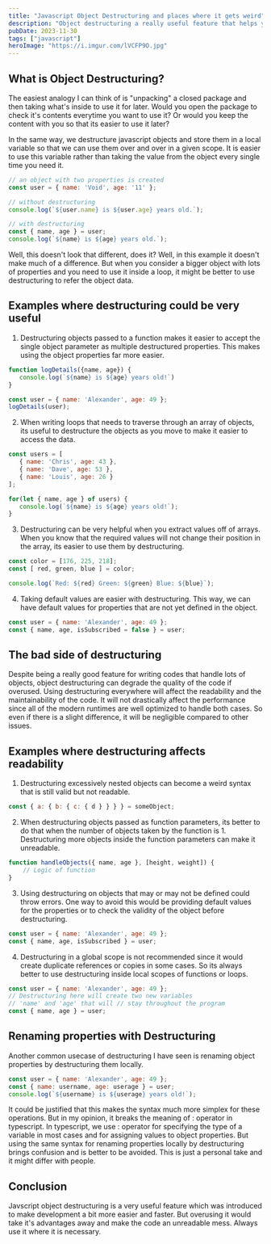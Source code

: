 ```yaml
---
title: "Javascript Object Destructuring and places where it gets weird"
description: "Object destructuring a really useful feature that helps you read from objects in a better way."
pubDate: 2023-11-30
tags: ["javascript"]
heroImage: "https://i.imgur.com/lVCFP9O.jpg"
---
```


## What is Object Destructuring?
The easiest analogy I can think of is "unpacking" a closed package and then
taking what's inside to use it for later. Would you open the package to check
it's contents everytime you want to use it? Or would you keep the content with
you so that its easier to use it later?

In the same way, we destructure javascript objects and store them in a local
variable so that we can use them over and over in a given scope. It is easier
to use this variable rather than taking the value from the object every single
time you need it.

```javascript
// an object with two properties is created
const user = { name: 'Void', age: '11' };

// without destructuring
console.log(`${user.name} is ${user.age} years old.`);

// with destructuring
const { name, age } = user;
console.log(`${name} is ${age} years old.`);
```

Well, this doesn't look that different, does it? Well, in this example it doesn't
make much of a difference. But when you consider a bigger object with lots of
properties and you need to use it inside a loop, it might be better to use
destructuring to refer the object data.

## Examples where destructuring could be very useful

1. Destructuring objects passed to a function makes it easier to accept the single
object parameter as multiple destructured properties. This makes using the object
properties far more easier.
```javascript
function logDetails({name, age}) {
   console.log(`${name} is ${age} years old!`)
}

const user = { name: 'Alexander', age: 49 };
logDetails(user);
```
2. When writing loops that needs to traverse through an array of objects, its
useful to destructure the objects as you move to make it easier to access the
data.
```javascript
const users = [
   { name: 'Chris', age: 43 },
   { name: 'Dave', age: 53 },
   { name: 'Louis', age: 26 }
];

for(let { name, age } of users) {
   console.log(`${name} is ${age} years old!`);
}
```
3. Destructuring can be very helpful when you extract values off of arrays. When
you know that the required values will not change their position in the array,
its easier to use them by destructuring.
```javascript
const color = [176, 225, 218];
const [ red, green, blue ] = color;

console.log(`Red: ${red} Green: ${green} Blue: ${blue}`);
```
4. Taking default values are easier with destructuring. This way, we can have
default values for properties that are not yet defined in the object.
```javascript
const user = { name: 'Alexander', age: 49 };
const { name, age, isSubscribed = false } = user;
```

## The bad side of destructuring
Despite being a really good feature for writing codes that handle lots of objects,
object destructuring can degrade the quality of the code if overused. Using destructuring
everywhere will affect the readability and the maintainability of the code. It will
not drastically affect the performance since all of the modern runtimes are well
optimized to handle both cases. So even if there is a slight difference, it will
be negligible compared to other issues.

## Examples where destructuring affects readability
1. Destructuring excessively nested objects can become a weird syntax that is
still valid but not readable.
```javascript
const { a: { b: { c: { d } } } } = someObject;
```
2. When destructuring objects passed as function parameters, its better to do that
when the number of objects taken by the function is 1. Destructuring more objects
inside the function parameters can make it unreadable.
```javascript
function handleObjects({ name, age }, [height, weight]) {
    // Logic of function
}
```
3. Using destructuring on objects that may or may not be defined could throw errors.
One way to avoid this would be providing default values for the properties or to
check the validity of the object before destructuring.
```javascript
const user = { name: 'Alexander', age: 49 };
const { name, age, isSubscribed } = user;
```
4. Destructuring in a global scope is not recommended since it would create duplicate
references or copies in some cases. So its always better to use destructuring inside
local scopes of functions or loops.
```javascript
const user = { name: 'Alexander', age: 49 };
// Destructuring here will create two new variables 
// 'name' and 'age' that will // stay throughout the program
const { name, age } = user;
```

## Renaming properties with Destructuring
Another common usecase of destructuring I have seen is renaming object properties
by destructuring them locally.
```javascript
const user = { name: 'Alexander', age: 49 };
const { name: username, age: userage } = user;
console.log(`${username} is ${userage} years old!`);
```
It could be justified that this makes the syntax much more simplex for these operations.
But in my opinion, it breaks the meaning of : operator in typescript.
In typescript, we use : operator for specifying the type of a variable in most cases
and for assigning values to object properties. But using the same syntax for renaming
properties locally by destructuring brings confusion and is better to be avoided.
This is just a personal take and it might differ with people.

## Conclusion
Javscript object destructuring is a very useful feature which was introduced to
make development a bit more easier and faster. But overusing it would take it's
advantages away and make the code an unreadable mess. Always use it where it is
necessary.

